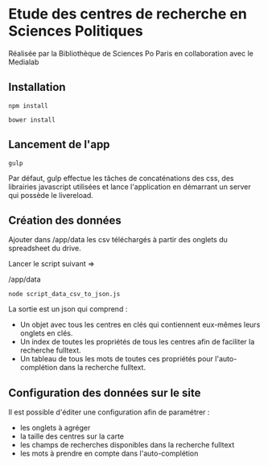 # Etude des centres de recherche en Sciences Politiques 

Réalisée par la Bibliothèque de Sciences Po Paris en collaboration avec le Medialab

## Installation

```
npm install

bower install
```

## Lancement de l'app 

```
gulp
```

Par défaut, gulp effectue les tâches de concaténations des css, des librairies javascript utilisées et lance l'application en démarrant un server qui possède le livereload.


## Création des données

Ajouter dans /app/data les csv téléchargés à partir des onglets du spreadsheet du drive.

Lancer le script suivant =>

/app/data
```
node script_data_csv_to_json.js
```

La sortie est un json qui comprend : 

* Un objet avec tous les centres en clés qui contiennent eux-mêmes leurs onglets en clés.
* Un index de toutes les propriétés de tous les centres afin de faciliter la recherche fulltext.
* Un tableau de tous les mots de toutes ces propriétés pour l'auto-complétion dans la recherche fulltext.

## Configuration des données sur le site

Il est possible d'éditer une configuration afin de paramétrer : 

* les onglets à agréger
* la taille des centres sur la carte
* les champs de recherches disponibles dans la recherche fulltext
* les mots à prendre en compte dans l'auto-complétion